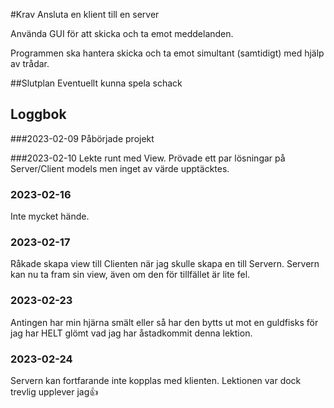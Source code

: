 #Krav
Ansluta en klient till en server

Använda GUI för att skicka och ta emot meddelanden.

Programmen ska hantera skicka och ta emot simultant (samtidigt) med hjälp av trådar.

##Slutplan
Eventuellt kunna spela schack

## Loggbok
###2023-02-09
Påbörjade projekt

###2023-02-10
Lekte runt med View.
Prövade ett par lösningar på Server/Client models men inget av värde upptäcktes.

### 2023-02-16
Inte mycket hände.

### 2023-02-17
Råkade skapa view till Clienten när jag skulle skapa en till Servern.
Servern kan nu ta fram sin view, även om den för tillfället är lite fel.

### 2023-02-23
Antingen har min hjärna smält eller så har den bytts ut mot en guldfisks
för jag har HELT glömt vad jag har åstadkommit denna lektion.

### 2023-02-24
Servern kan fortfarande inte kopplas med klienten.
Lektionen var dock trevlig upplever jag👍